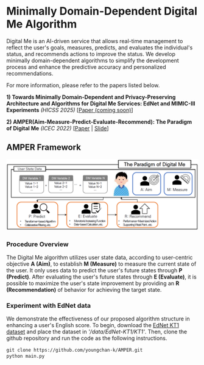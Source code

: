 # Minimally Domain-Dependent Digital Me Algorithm
Digital Me is an AI-driven service that allows real-time management to reflect the user's goals, measures, predicts, and evaluates the individual's status, and recommends actions to improve the status. We develop minimally domain-dependent algorithms to simplify the development process and enhance the predictive accuracy and personalized recommendations. 

For more information, please refer to the papers listed below.


**1) Towards Minimally Domain-Dependent and Privacy-Preserving Architecture and Algorithms for Digital Me Services: EdNet and MIMIC-III Experiments** *(HICSS 2025)*
[[Paper (coming soon)]()]

**2) AMPER(Aim-Measure-Predict-Evaluate-Recommend): The Paradigm of Digital Me** *(ICEC 2022)*
[[Paper](assets/AMPER.pdf) | [Slide](assets/AMPER_slide.pdf)]


## AMPER Framework
<img src='./assets/AMPER.PNG'/>

### Procedure Overview
The Digital Me algorithm utilizes user state data, according to user-centric objective **A (Aim)**, to establish **M (Measure)** to measure the current state of the user. It only uses data to predict the user's future states through **P (Predict)**. After evaluating the user's future states through **E (Evaluate)**, it is possible to maximize the user's state improvement by providing an **R (Recommendation)** of behavior for achieving the target state. 

### Experiment with EdNet data
We demonstrate the effectiveness of our proposed algorithm structure in enhancing a user's English score. To begin, download the [EdNet KT1 dataset](https://drive.google.com/file/d/1AmGcOs5U31wIIqvthn9ARqJMrMTFTcaw/view) and place the dataset in *'/data/EdNet-KT1/KT1'*. Then, clone the github repository and run the code as the following instructions.

```
git clone https://github.com/youngchan-k/AMPER.git
python main.py
```